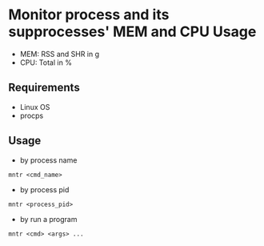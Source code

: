 # Monitor process and its supprocesses' MEM and CPU Usage

* MEM: RSS and SHR in g
* CPU: Total in %

## Requirements
- Linux OS
- procps

## Usage
- by process name

```
mntr <cmd_name>
```

- by process pid
```
mntr <process_pid>
```

- by run a program
```
mntr <cmd> <args> ...
```
